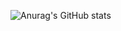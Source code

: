 
![Anurag's GitHub stats](https://github-readme-stats.vercel.app/api?username=feliperzk&show_icons=true&theme=dark)
